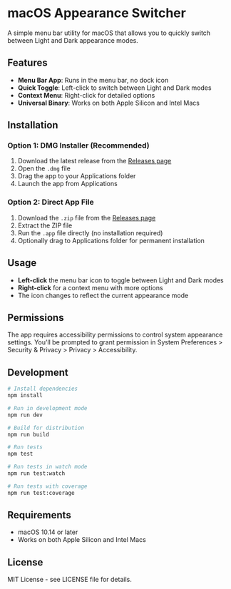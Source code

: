 # macOS Appearance Switcher

A simple menu bar utility for macOS that allows you to quickly switch between Light and Dark appearance modes.

## Features

- **Menu Bar App**: Runs in the menu bar, no dock icon
- **Quick Toggle**: Left-click to switch between Light and Dark modes
- **Context Menu**: Right-click for detailed options
- **Universal Binary**: Works on both Apple Silicon and Intel Macs

## Installation

### Option 1: DMG Installer (Recommended)
1. Download the latest release from the [Releases page](https://github.com/YOUR_USERNAME/macos-appearance-switcher/releases)
2. Open the `.dmg` file
3. Drag the app to your Applications folder
4. Launch the app from Applications

### Option 2: Direct App File
1. Download the `.zip` file from the [Releases page](https://github.com/YOUR_USERNAME/macos-appearance-switcher/releases)
2. Extract the ZIP file
3. Run the `.app` file directly (no installation required)
4. Optionally drag to Applications folder for permanent installation

## Usage

- **Left-click** the menu bar icon to toggle between Light and Dark modes
- **Right-click** for a context menu with more options
- The icon changes to reflect the current appearance mode

## Permissions

The app requires accessibility permissions to control system appearance settings. You'll be prompted to grant permission in System Preferences > Security & Privacy > Privacy > Accessibility.

## Development

```bash
# Install dependencies
npm install

# Run in development mode
npm run dev

# Build for distribution
npm run build

# Run tests
npm test

# Run tests in watch mode
npm run test:watch

# Run tests with coverage
npm run test:coverage
```

## Requirements

- macOS 10.14 or later
- Works on both Apple Silicon and Intel Macs

## License

MIT License - see LICENSE file for details. 